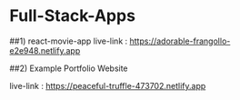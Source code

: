 # Full-Stack-Apps
##1) react-movie-app
live-link : https://adorable-frangollo-e2e948.netlify.app

##2) Example Portfolio Website

live-link : https://peaceful-truffle-473702.netlify.app
